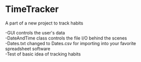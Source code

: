 # TimeTracker
A part of a new project to track habits

-GUI controls the user's data<br>
-DateAndTime class controls the file I/O behind the scenes<br>
-Dates.txt changed to Dates.csv for importing into your favorite spreadsheet software<br>
-Test of basic idea of tracking habits

